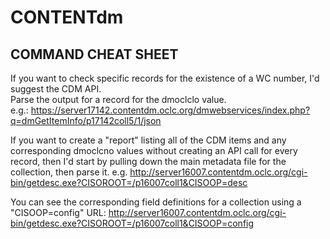 CONTENTdm
================================

## COMMAND CHEAT SHEET
If you want to check specific records for the existence of a WC number, I'd suggest the CDM API.  
Parse the output for a record for the dmoclclo value.  
e.g.:  https://server17142.contentdm.oclc.org/dmwebservices/index.php?q=dmGetItemInfo/p17142coll5/1/json

If you want to create a "report" listing all of the CDM items and any corresponding dmoclcno values without creating an API call for every record, then I'd start by pulling down the main metadata file for the collection, then parse it. e.g.  http://server16007.contentdm.oclc.org/cgi-bin/getdesc.exe?CISOROOT=/p16007coll1&CISOOP=desc

You can see the corresponding field definitions for a collection using a "CISOOP=config" URL:
http://server16007.contentdm.oclc.org/cgi-bin/getdesc.exe?CISOROOT=/p16007coll1&CISOOP=config
